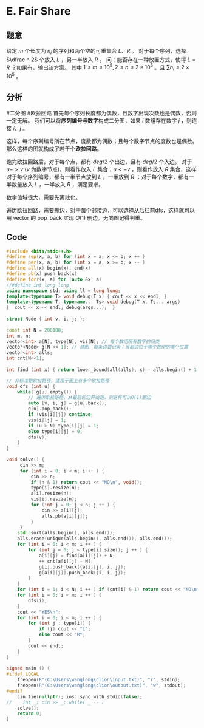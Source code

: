 # E. Fair Share
## 题意
给定 $m$ 个长度为 $n_i$ 的序列和两个空的可重集合 $L、R$ 。
对于每个序列，选择 $\dfrac n 2$ 个放入 $L$ ，另一半放入 $R$ 。
问：能否存在一种放置方式，使得 $L = R$ ？如果有，输出该方案。
其中 $1 \le m \le 10^5, 2 \le n \le 2 \times 10^5$ 。且 $\sum {n_i} \le 2 \times 10^5$ 。

## 分析
#二分图 #欧拉回路
首先每个序列长度都为偶数，且数字出现次数也是偶数，否则一定无解。
我们可以将**序列编号与数字**构成二分图，如果 $i$ 数组存在数字 $j$ ，则连接 $i、j$ 。

这样，每个序列编号所在节点，度数都为偶数；且每个数字节点的度数也是偶数。
那么这样的图就构成了若干个**欧拉回路**。

跑完欧拉回路后，对于每个点，都有 $deg/2$ 个出边，且有 $deg/2$ 个入边。
对于 $u->v$ ($v$ 为数字节点)，则看作放入 $L$ 集合；$u<-v$ ，则看作放入 $R$ 集合，这样对于每个序列编号，都有一半节点放到 $L$ ，一半放到 $R$ ；对于每个数字，都有一半数量放入 $L$ ，一半放入 $R$ ，满足要求。

数字值域很大，需要先离散化。

遍历欧拉回路，需要删边，对于每个邻接边，可以选择从后往前dfs，这样就可以用 
 vector 的 pop_back 实现 $O(1)$ 删边。无向图记得判重。

## Code
```c++
#include <bits/stdc++.h>  
#define rep(x, a, b) for (int x = a; x <= b; x ++ )  
#define per(x, a, b) for (int x = a; x >= b; x -- )  
#define all(x) begin(x), end(x)  
#define pb(x) push_back(x)  
#define forr(x, a) for (auto &x: a)  
//#define int long long  
using namespace std; using ll = long long;  
template<typename T> void debug(T x) { cout << x << endl; }  
template<typename T, typename... Ts> void debug(T x, Ts... args)  
{  cout << x << endl; debug(args...);  }  
  
struct Node { int v, i, j; };  
  
const int N = 200100;  
int m, n;  
vector<int> a[N], type[N], vis[N]; // 每个数组所有数字的归类  
vector<Node> g[N << 1]; // 建图，每条边要记录：当前边位于哪个数组的哪个位置  
vector<int> alls;  
int cnt[N<<1];  
  
int find (int x) { return lower_bound(all(alls), x) - alls.begin() + 1; }  

// 非标准跑欧拉路径，适用于图上有多个欧拉路径
void dfs (int u) {  
    while(!g[u].empty()) {  
        // 遍历欧拉路径，从最后的边开始跑，则这样可以O(1)删边  
        auto [v, i, j] = g[u].back();  
        g[u].pop_back();  
        if (vis[i][j]) continue;  
        vis[i][j] = 1;  
        if (u > N) type[i][j] = 1;  
        else type[i][j] = 0;   
        dfs(v);  
    }  
}  
  
void solve() {  
     cin >> m;  
     for (int i = 0; i < m; i ++ ) {  
         cin >> n;  
         if (n & 1) return cout << "NO\n", void();  
         type[i].resize(n);  
         a[i].resize(n);  
         vis[i].resize(n);  
         for (int j = 0; j < n; j ++ ) {  
             cin >> a[i][j];  
             alls.pb(a[i][j]);  
         }  
     }  
    std::sort(alls.begin(), alls.end());  
    alls.erase(unique(alls.begin(), alls.end()), alls.end());  
    for (int i = 0; i < m; i ++ ) {  
        for (int j = 0; j < type[i].size(); j ++ ) {  
            a[i][j] = find(a[i][j]) + N;  
            ++ cnt[a[i][j] - N];  
            g[i].push_back({a[i][j], i, j});  
            g[a[i][j]].push_back({i, i, j});  
        }  
    }  
    for (int i = 1; i < N; i ++ ) if (cnt[i] & 1) return cout << "NO\n", void();  
    for (int i = 0; i < m; i ++ ) {  
        dfs(i);  
    }  
    cout << "YES\n";  
    for (int i = 0; i < m; i ++ ) {  
        for (int j : type[i]) {  
            if (j) cout << "L";  
            else cout << "R";  
        }  
        cout << endl;  
    }  
}  
  
signed main () {  
#ifdef LOCAL  
    freopen(R"(C:\Users\wanglong\clion\input.txt)", "r", stdin);  
    freopen(R"(C:\Users\wanglong\clion\output.txt)", "w", stdout);  
#endif  
    cin.tie(nullptr); ios::sync_with_stdio(false);  
//    int _; cin >> _; while( _ -- )  
    solve();  
    return 0;  
}
```